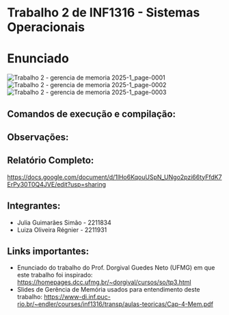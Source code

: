 # Trabalho 2 de INF1316 - Sistemas Operacionais

# Enunciado
![Trabalho 2 - gerencia de memoria 2025-1_page-0001](https://github.com/user-attachments/assets/0fe92868-7266-4477-ad7b-cd06a3acd9d6)
![Trabalho 2 - gerencia de memoria 2025-1_page-0002](https://github.com/user-attachments/assets/8c244fee-b051-46aa-b6d5-01ad744b48c3)
![Trabalho 2 - gerencia de memoria 2025-1_page-0003](https://github.com/user-attachments/assets/a18072da-a107-4974-abc5-8500ec0dd76d)

## Comandos de execução e compilação:


## Observações:


## Relatório Completo:
https://docs.google.com/document/d/1lHo6KqouUSpN_UNgo2pzi66tyFfdK7ErPy30T0Q4JVE/edit?usp=sharing

## Integrantes:
- Julia Guimarães Simão - 2211834
- Luiza Oliveira Régnier - 2211931

## Links importantes:
- Enunciado do trabalho do Prof. Dorgival Guedes Neto (UFMG) em que este trabalho foi inspirado: https://homepages.dcc.ufmg.br/~dorgival/cursos/so/tp3.html
- Slides de Gerência de Memória usados para entendimento deste trabalho: https://www-di.inf.puc-rio.br/~endler/courses/inf1316/transp/aulas-teoricas/Cap-4-Mem.pdf
